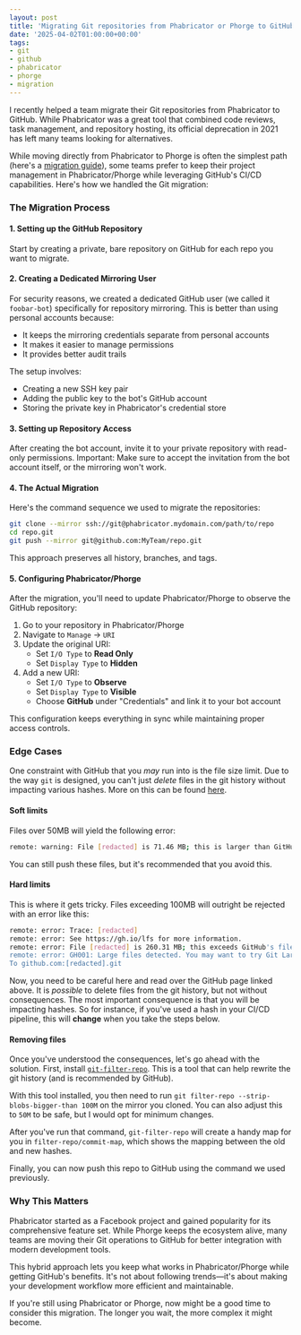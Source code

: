 ```yaml
---
layout: post
title: 'Migrating Git repositories from Phabricator or Phorge to GitHub'
date: '2025-04-02T01:00:00+00:00'
tags:
- git
- github
- phabricator
- phorge
- migration
---
```


I recently helped a team migrate their Git repositories from Phabricator to GitHub. While Phabricator was a great tool that combined code reviews, task management, and repository hosting, its official deprecation in 2021 has left many teams looking for alternatives.

While moving directly from Phabricator to Phorge is often the simplest path (here's a [migration guide](https://we.phorge.it/w/why_migrating_from_phabricator_to_phorge/)), some teams prefer to keep their project management in Phabricator/Phorge while leveraging GitHub's CI/CD capabilities. Here's how we handled the Git migration:

### The Migration Process

#### 1. Setting up the GitHub Repository

Start by creating a private, bare repository on GitHub for each repo you want to migrate.

#### 2. Creating a Dedicated Mirroring User

For security reasons, we created a dedicated GitHub user (we called it `foobar-bot`) specifically for repository mirroring. This is better than using personal accounts because:

- It keeps the mirroring credentials separate from personal accounts
- It makes it easier to manage permissions
- It provides better audit trails

The setup involves:

- Creating a new SSH key pair
- Adding the public key to the bot's GitHub account
- Storing the private key in Phabricator's credential store

#### 3. Setting up Repository Access

After creating the bot account, invite it to your private repository with read-only permissions. Important: Make sure to accept the invitation from the bot account itself, or the mirroring won't work.

#### 4. The Actual Migration

Here's the command sequence we used to migrate the repositories:

```bash
git clone --mirror ssh://git@phabricator.mydomain.com/path/to/repo
cd repo.git
git push --mirror git@github.com:MyTeam/repo.git
```

This approach preserves all history, branches, and tags.

#### 5. Configuring Phabricator/Phorge

After the migration, you'll need to update Phabricator/Phorge to observe the GitHub repository:

1. Go to your repository in Phabricator/Phorge
2. Navigate to `Manage` -> `URI`
3. Update the original URI:
   - Set `I/O Type` to **Read Only**
   - Set `Display Type` to **Hidden**
4. Add a new URI:
   - Set `I/O Type` to **Observe**
   - Set `Display Type` to **Visible**
   - Choose **GitHub** under "Credentials" and link it to your bot account

This configuration keeps everything in sync while maintaining proper access controls.

### Edge Cases

One constraint with GitHub that you *may* run into is the file size limit. Due to the way `git` is designed, you can't just *delete* files in the git history without impacting various hashes. More on this can be found [here](https://docs.github.com/en/authentication/keeping-your-account-and-data-secure/removing-sensitive-data-from-a-repository).

#### Soft limits

Files over 50MB will yield the following error:

```bash
remote: warning: File [redacted] is 71.46 MB; this is larger than GitHub's recommended maximum file size of 50.00 MB
```

You can still push these files, but it's recommended that you avoid this.

#### Hard limits

This is where it gets tricky. Files exceeding 100MB will outright be rejected with an error like this:

```bash
remote: error: Trace: [redacted]
remote: error: See https://gh.io/lfs for more information.
remote: error: File [redacted] is 260.31 MB; this exceeds GitHub's file size limit of 100.00 MB
remote: error: GH001: Large files detected. You may want to try Git Large File Storage - https://git-lfs.github.com.
To github.com:[redacted].git
```

Now, you need to be careful here and read over the GitHub page linked above. It is *possible* to delete files from the git history, but not without consequences. The most important consequence is that you will be impacting hashes. So for instance, if you've used a hash in your CI/CD pipeline, this will **change** when you take the steps below.

#### Removing files

Once you've understood the consequences, let's go ahead with the solution. First, install [`git-filter-repo`](https://github.com/newren/git-filter-repo). This is a tool that can help rewrite the git history (and is recommended by GitHub).

With this tool installed, you then need to run `git filter-repo --strip-blobs-bigger-than 100M` on the mirror you cloned. You can also adjust this to `50M` to be safe, but I would opt for minimum changes.

After you've run that command, `git-filter-repo` will create a handy map for you in `filter-repo/commit-map`, which shows the mapping between the old and new hashes.

Finally, you can now push this repo to GitHub using the command we used previously.

### Why This Matters

Phabricator started as a Facebook project and gained popularity for its comprehensive feature set. While Phorge keeps the ecosystem alive, many teams are moving their Git operations to GitHub for better integration with modern development tools.

This hybrid approach lets you keep what works in Phabricator/Phorge while getting GitHub's benefits. It's not about following trends—it's about making your development workflow more efficient and maintainable.

If you're still using Phabricator or Phorge, now might be a good time to consider this migration. The longer you wait, the more complex it might become.
